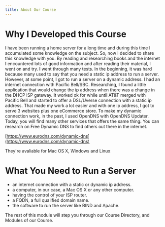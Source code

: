 ```yaml
---
title: About Our Course
---
```


# Why I Developed this Course

I have been running a home server for a long time and during this time I accumulated some knowledge on the subject. So, now I decided to share this knowledge with you. By reading and researching books and the internet I encountered lots of good information and after reading their material, I went on and try. I went through many tests. In the beginning, it was hard because many used to say that you need a static ip address to run a server. However, at some point, I got to run a server on a dynamic address. I had an internet connection with Pacific Bell/SBC. Researching, I found a little application that would change the ip address when there was a change in the DHCP ISP gateway. It worked ok for while until AT&T merged with Pacific Bell and started to offer a DSL/Uverse connection with a static ip address. That made my work a lot easier and with one ip address, I got to serve 3 websites plus one eCommerce store. To make my dynamic connection work, in the past, I used OpenDNS with OpenDNS Updater. Today, you will find many other services that offers the same thing. You can research on Free Dynamic DNS to find others out there in the internet.

[https://www.eurodns.com/dynamic-dns](https://www.eurodns.com/dynamic-dns)


They're avaliable for Mac OS X, Windows and Linux

# What You Need to Run a Server

 - an internet connection with a static or dynamic ip address.
 - a computer, in our case, a Mac OS X or any other computer.
 - having the control of your ISP router.
 - a FQDN, a full qualified domain name.
 - the software to run the server like BIND and Apache.

The rest of this module will step you through our Course Directory, and Modules of our Course.

